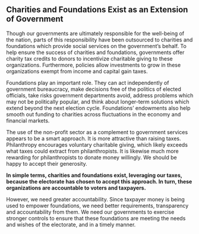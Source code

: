 ## Charities and Foundations Exist as an Extension of Government
 
Though our governments are ultimately responsible for the well-being of the nation, parts of this responsibility have been outsourced to charities and foundations which provide social services on the government’s behalf. To help ensure the success of charities and foundations, governments offer charity tax credits to donors to incentivize charitable giving to these organizations. Furthermore, policies allow investments to grow in these organizations exempt from income and capital gain taxes. 
	
Foundations play an important role. They can act independently of government bureaucracy, make decisions free of the politics of elected officials, take risks government departments avoid, address problems which may not be politically popular, and think about longer-term solutions which extend beyond the next election cycle. Foundations’ endowments also help smooth out funding to charities across fluctuations in the economy and financial markets. 

The use of the non-profit sector as a complement to government services appears to be a smart approach. It is more attractive than raising taxes. Philanthropy encourages voluntary charitable giving, which likely exceeds what taxes could extract from philanthropists. It is likewise much more rewarding for philanthropists to donate money willingly. We should be happy to accept their generosity.

**In simple terms, charities and foundations exist, leveraging our taxes, because the electorate has chosen to accept this approach. In turn, these organizations are accountable to voters and taxpayers.** 
 
However, we need greater accountability. Since taxpayer money is being used to empower foundations, we need better requirements, transparency and accountability from them. We need our governments to exercise stronger controls to ensure that these foundations are meeting the needs and wishes of the electorate, and in a timely manner.